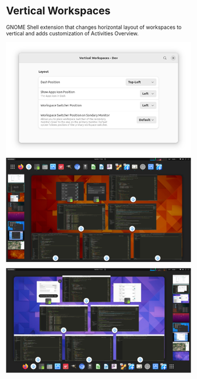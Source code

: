 # Vertical Workspaces

GNOME Shell extension that changes horizontal layout of workspaces to vertical and adds customization of Activities Overview.

![Settings window](screenshots/screenshot.png)
![Default Overview Layout](screenshots/screenshot0.png)

![Custom Overview Layout](screenshots/screenshot1.png)
